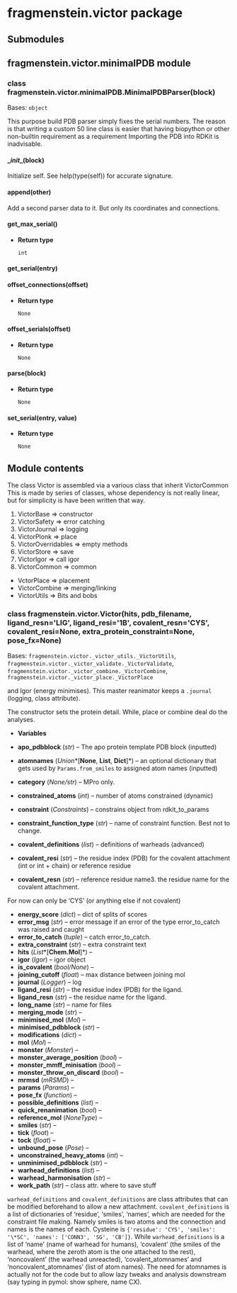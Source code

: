 # fragmenstein.victor package

## Submodules

## fragmenstein.victor.minimalPDB module


### class fragmenstein.victor.minimalPDB.MinimalPDBParser(block)
Bases: `object`

This purpose build PDB parser simply fixes the serial numbers.
The reason is that writing a custom 50 line class is easier that
having biopython or other non-builtin requirement as a requirement
Importing the PDB into RDKit is inadvisable.


#### \__init__(block)
Initialize self.  See help(type(self)) for accurate signature.


#### append(other)
Add a second parser data to it. But only its coordinates and connections.


#### get_max_serial()

* **Return type**

    `int`



#### get_serial(entry)

#### offset_connections(offset)

* **Return type**

    `None`



#### offset_serials(offset)

* **Return type**

    `None`



#### parse(block)

* **Return type**

    `None`



#### set_serial(entry, value)

* **Return type**

    `None`


## Module contents


The class Victor is assembled via a various class that inherit VictorCommon
This is made by series of classes, whose dependency is not really linear, 
but for simplicity is have been written that way.

1. VictorBase => constructor
2. VictorSafety => error catching
3. VictorJournal => logging
4. VictorPlonk => place
5. VictorOverridables => empty methods
5. VictorStore => save
6. VictorIgor => call igor
7. VictorCommon => common

* VctorPlace => placement
* VictorCombine => merging/linking
* VictorUtils => Bits and bobs


### class fragmenstein.victor.Victor(hits, pdb_filename, ligand_resn='LIG', ligand_resi='1B', covalent_resn='CYS', covalent_resi=None, extra_protein_constraint=None, pose_fx=None)
Bases: `fragmenstein.victor._victor_utils._VictorUtils`, `fragmenstein.victor._victor_validate._VictorValidate`, `fragmenstein.victor._victor_combine._VictorCombine`, `fragmenstein.victor._victor_place._VictorPlace`

and Igor (energy minimises).
This master reanimator keeps a `.journal` (logging, class attribute).

The constructor sets the protein detail. While, place or combine deal do the analyses.


* **Variables**

    
* **apo_pdbblock** (*str*) – The apo protein template PDB block (inputted)
* **atomnames** (*Union**[**None**, **List**, **Dict**]*) – an optional dictionary that gets used by `Params.from_smiles` to assigned atom names (inputted)
* **category** (*None/str*) – MPro only.
* **constrained_atoms** (*int*) – number of atoms constrained (dynamic)
* **constraint** (*Constraints*) – constrains object from rdkit_to_params
* **constraint_function_type** (*str*) – name of constraint function. Best not to change.
* **covalent_definitions** (*list*) – definitions of warheads (advanced)
* **covalent_resi** (*str*) – the residue index (PDB) for the covalent attachment (int or int + chain) or reference residue
* **covalent_resn** (*str*) – reference residue name3. the residue name for the covalent attachment.
    
For now can only be ‘CYS’ (or anything else if not covalent)

* **energy_score** (*dict*) – dict of splits of scores
* **error_msg** (*str*) – error message if an error of the type error_to_catch was raised and caught
* **error_to_catch** (*tuple*) – catch error_to_catch.
* **extra_constraint** (*str*) – extra constraint text
* **hits** (*List**[**Chem.Mol**]*) – 
* **igor** (*Igor*) – igor object
* **is_covalent** (*bool/None*) – 
* **joining_cutoff** (*float*) – max distance between joining mol
* **journal** (*Logger*) – log
* **ligand_resi** (*str*) – the residue index (PDB) for the ligand.
* **ligand_resn** (*str*) – the residue name for the ligand.
* **long_name** (*str*) – name for files
* **merging_mode** (*str*) – 
* **minimised_mol** (*Mol*) – 
* **minimised_pdbblock** (*str*) – 
* **modifications** (*dict*) – 
* **mol** (*Mol*) – 
* **monster** (*Monster*) – 
* **monster_average_position** (*bool*) – 
* **monster_mmff_minisation** (*bool*) – 
* **monster_throw_on_discard** (*bool*) – 
* **mrmsd** (*mRSMD*) – 
* **params** (*Params*) – 
* **pose_fx** (*function*) – 
* **possible_definitions** (*list*) – 
* **quick_renanimation** (*bool*) – 
* **reference_mol** (*NoneType*) – 
* **smiles** (*str*) – 
* **tick** (*float*) – 
* **tock** (*float*) – 
* **unbound_pose** (*Pose*) – 
* **unconstrained_heavy_atoms** (*int*) – 
* **unminimised_pdbblock** (*str*) – 
* **warhead_definitions** (*list*) – 
* **warhead_harmonisation** (*str*) – 
* **work_path** (*str*) – class attr. where to save stuff

`warhead_definitions` and `covalent_definitions` are class attributes that can be modified beforehand to
allow a new attachment. `covalent_definitions` is a list of dictionaries of ‘residue’, ‘smiles’, ‘names’,
which are needed for the constraint file making. Namely smiles is two atoms and the connection and names is the
names of each. Cysteine is `{'residue': 'CYS', 'smiles': '\*SC', 'names': ['CONN3', 'SG', 'CB']}`.
While `warhead_definitions` is a list of ‘name’ (name of warhead for humans),
‘covalent’ (the smiles of the warhead, where the zeroth atom is the one attached to the rest),
‘noncovalent’ (the warhead unreacted),
‘covalent_atomnames’ and ‘noncovalent_atomnames’ (list of atom names).
The need for atomnames is actually not for the code but to allow lazy tweaks and analysis downstream
(say typing in pymol: show sphere, name CX).
